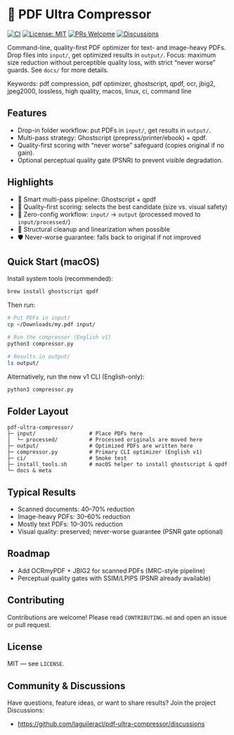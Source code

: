 # 🚀 PDF Ultra Compressor

[![CI](https://github.com/laguileracl/pdf-ultra-compressor/actions/workflows/ci.yml/badge.svg)](https://github.com/laguileracl/pdf-ultra-compressor/actions/workflows/ci.yml)
[![License: MIT](https://img.shields.io/badge/License-MIT-yellow.svg)](LICENSE)
[![PRs Welcome](https://img.shields.io/badge/PRs-welcome-brightgreen.svg)](CONTRIBUTING.md)
[![Discussions](https://img.shields.io/badge/Chat-Discussions-blue)](https://github.com/laguileracl/pdf-ultra-compressor/discussions)

Command-line, quality-first PDF optimizer for text- and image-heavy PDFs. Drop files into `input/`, get optimized results in `output/`. Focus: maximum size reduction without perceptible quality loss, with strict “never worse” guards. See `docs/` for more details.

Keywords: pdf compression, pdf optimizer, ghostscript, qpdf, ocr, jbig2, jpeg2000, lossless, high quality, macos, linux, ci, command line

## Features

- Drop-in folder workflow: put PDFs in `input/`, get results in `output/`.
- Multi-pass strategy: Ghostscript (prepress/printer/ebook) + qpdf.
- Quality-first scoring with “never worse” safeguard (copies original if no gain).
- Optional perceptual quality gate (PSNR) to prevent visible degradation.

## Highlights

- 🎯 Smart multi-pass pipeline: Ghostscript + qpdf
- 🧠 Quality-first scoring: selects the best candidate (size vs. visual safety)
- 📂 Zero-config workflow: `input/` → `output` (processed moved to `input/processed/`)
- 🧹 Structural cleanup and linearization when possible
- 🛡️ Never-worse guarantee: falls back to original if not improved

## Quick Start (macOS)

Install system tools (recommended):

```bash
brew install ghostscript qpdf
```

Then run:

```bash
# Put PDFs in input/
cp ~/Downloads/my.pdf input/

# Run the compressor (English v1)
python3 compressor.py

# Results in output/
ls output/
```

Alternatively, run the new v1 CLI (English-only):

```bash
python3 compressor.py
```

## Folder Layout

```
pdf-ultra-compressor/
├─ input/                 # Place PDFs here
│  └─ processed/          # Processed originals are moved here
├─ output/                # Optimized PDFs are written here
├─ compressor.py          # Primary CLI optimizer (English v1)
├─ ci/                    # Smoke test
├─ install_tools.sh       # macOS helper to install ghostscript & qpdf
└─ docs & meta
```

## Typical Results

- Scanned documents: 40–70% reduction
- Image-heavy PDFs: 30–60% reduction
- Mostly text PDFs: 10–30% reduction
- Visual quality: preserved; never-worse guarantee (PSNR gate optional)

## Roadmap

- Add OCRmyPDF + JBIG2 for scanned PDFs (MRC-style pipeline)
- Perceptual quality gates with SSIM/LPIPS (PSNR already available)

## Contributing

Contributions are welcome! Please read `CONTRIBUTING.md` and open an issue or pull request.

## License

MIT — see `LICENSE`.

## Community & Discussions

Have questions, feature ideas, or want to share results? Join the project Discussions:

- https://github.com/laguileracl/pdf-ultra-compressor/discussions
